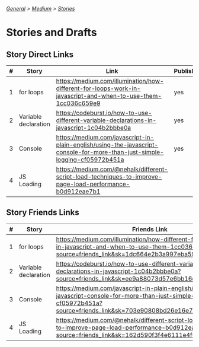 _[General](../README.md) > [Medium](./main.md) > [Stories](./Stories.md)_

# **Stories and Drafts**

## **Story Direct Links**

| #   | Story                | Link                                                                                                                       | Published |
| --- | -------------------- | -------------------------------------------------------------------------------------------------------------------------- | --------- |
| 1   | for loops            | https://medium.com/illumination/how-different-for-loops-work-in-javascript-and-when-to-use-them-1cc036c659e9               | yes       |
| 2   | Variable declaration | https://codeburst.io/how-to-use-different-variable-declarations-in-javascript-1c04b2bbbe0a                                 | yes       |
| 3   | Console              | https://medium.com/javascript-in-plain-english/using-the-javascript-console-for-more-than-just-simple-logging-cf05972b451a | yes       |
| 4   | JS Loading           | https://medium.com/@nehalk/different-script-load-techniques-to-improve-page-load-performance-b0d912eae7b1                  |

## **Story Friends Links**

| #   | Story                | Friends Link                                                                                                                                                                       | Published |
| --- | -------------------- | ---------------------------------------------------------------------------------------------------------------------------------------------------------------------------------- | --------- |
| 1   | for loops            | https://medium.com/illumination/how-different-for-loops-work-in-javascript-and-when-to-use-them-1cc036c659e9?source=friends_link&sk=1dc664e2b3a997eba591f9436cc14891               | yes       |
| 2   | Variable declaration | https://codeburst.io/how-to-use-different-variable-declarations-in-javascript-1c04b2bbbe0a?source=friends_link&sk=ee9a88073d57e6bb16ea2c1c0c603d53                                 | yes       |
| 3   | Console              | https://medium.com/javascript-in-plain-english/using-the-javascript-console-for-more-than-just-simple-logging-cf05972b451a?source=friends_link&sk=703e90808bd26e16e79f5b87a8b30e81 | yes       |
| 4   | JS Loading           | https://medium.com/@nehalk/different-script-load-techniques-to-improve-page-load-performance-b0d912eae7b1?source=friends_link&sk=162d590f3f4e6111e4f0cd16a1c536f2                  |
